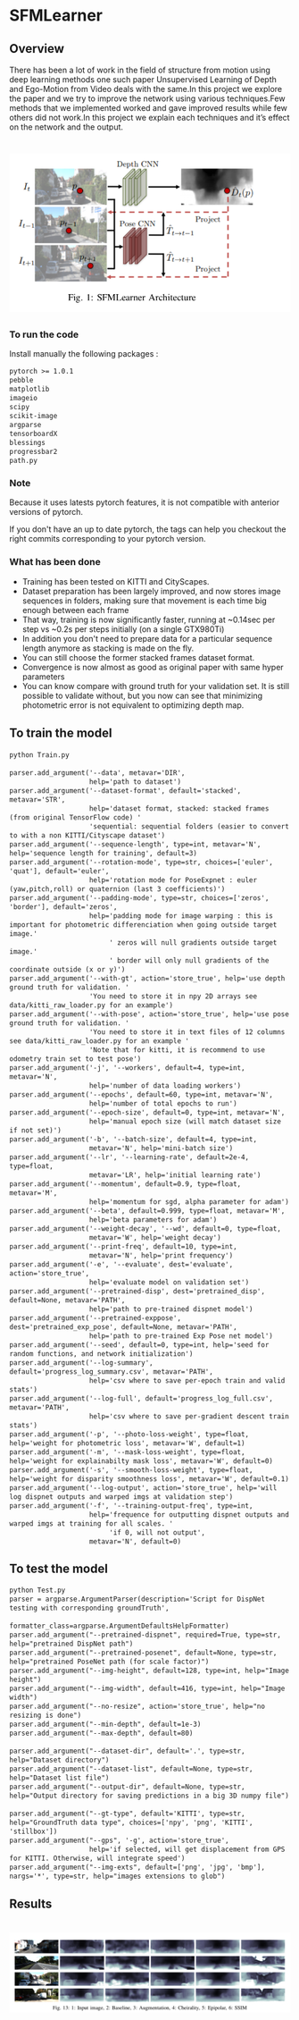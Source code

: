 # SFMLearner 
## Overview 
There has been a lot of work in the field of structure from motion using deep learning methods one such paper Unsupervised Learning of Depth and Ego-Motion from Video deals with the same.In this project we explore the paper and we try to improve the network using various techniques.Few methods that we implemented worked and gave improved results while few others did not work.In this project we explain each techniques and it’s effect on the network and the output.

# ![1](https://github.com/advaitp/SFM-Learner/blob/main/Images/sfmlearnerarch.png)

### To run the code
Install manually the following packages :

```
pytorch >= 1.0.1
pebble
matplotlib
imageio
scipy
scikit-image
argparse
tensorboardX
blessings
progressbar2
path.py
```
### Note
Because it uses latests pytorch features, it is not compatible with anterior versions of pytorch.

If you don't have an up to date pytorch, the tags can help you checkout the right commits corresponding to your pytorch version.

### What has been done

* Training has been tested on KITTI and CityScapes.
* Dataset preparation has been largely improved, and now stores image sequences in folders, making sure that movement is each time big enough between each frame
* That way, training is now significantly faster, running at ~0.14sec per step vs ~0.2s per steps initially (on a single GTX980Ti)
* In addition you don't need to prepare data for a particular sequence length anymore as stacking is made on the fly.
* You can still choose the former stacked frames dataset format.
* Convergence is now almost as good as original paper with same hyper parameters
* You can know compare with ground truth for your validation set. It is still possible to validate without, but you now can see that minimizing photometric error is not equivalent to optimizing depth map.


## To train the model 

```
python Train.py 

parser.add_argument('--data', metavar='DIR',
                    help='path to dataset')
parser.add_argument('--dataset-format', default='stacked', metavar='STR',
                    help='dataset format, stacked: stacked frames (from original TensorFlow code) '
                    'sequential: sequential folders (easier to convert to with a non KITTI/Cityscape dataset')
parser.add_argument('--sequence-length', type=int, metavar='N', help='sequence length for training', default=3)
parser.add_argument('--rotation-mode', type=str, choices=['euler', 'quat'], default='euler',
                    help='rotation mode for PoseExpnet : euler (yaw,pitch,roll) or quaternion (last 3 coefficients)')
parser.add_argument('--padding-mode', type=str, choices=['zeros', 'border'], default='zeros',
                    help='padding mode for image warping : this is important for photometric differenciation when going outside target image.'
                         ' zeros will null gradients outside target image.'
                         ' border will only null gradients of the coordinate outside (x or y)')
parser.add_argument('--with-gt', action='store_true', help='use depth ground truth for validation. '
                    'You need to store it in npy 2D arrays see data/kitti_raw_loader.py for an example')
parser.add_argument('--with-pose', action='store_true', help='use pose ground truth for validation. '
                    'You need to store it in text files of 12 columns see data/kitti_raw_loader.py for an example '
                    'Note that for kitti, it is recommend to use odometry train set to test pose')
parser.add_argument('-j', '--workers', default=4, type=int, metavar='N',
                    help='number of data loading workers')
parser.add_argument('--epochs', default=60, type=int, metavar='N',
                    help='number of total epochs to run')
parser.add_argument('--epoch-size', default=0, type=int, metavar='N',
                    help='manual epoch size (will match dataset size if not set)')
parser.add_argument('-b', '--batch-size', default=4, type=int,
                    metavar='N', help='mini-batch size')
parser.add_argument('--lr', '--learning-rate', default=2e-4, type=float,
                    metavar='LR', help='initial learning rate')
parser.add_argument('--momentum', default=0.9, type=float, metavar='M',
                    help='momentum for sgd, alpha parameter for adam')
parser.add_argument('--beta', default=0.999, type=float, metavar='M',
                    help='beta parameters for adam')
parser.add_argument('--weight-decay', '--wd', default=0, type=float,
                    metavar='W', help='weight decay')
parser.add_argument('--print-freq', default=10, type=int,
                    metavar='N', help='print frequency')
parser.add_argument('-e', '--evaluate', dest='evaluate', action='store_true',
                    help='evaluate model on validation set')
parser.add_argument('--pretrained-disp', dest='pretrained_disp', default=None, metavar='PATH',
                    help='path to pre-trained dispnet model')
parser.add_argument('--pretrained-exppose', dest='pretrained_exp_pose', default=None, metavar='PATH',
                    help='path to pre-trained Exp Pose net model')
parser.add_argument('--seed', default=0, type=int, help='seed for random functions, and network initialization')
parser.add_argument('--log-summary', default='progress_log_summary.csv', metavar='PATH',
                    help='csv where to save per-epoch train and valid stats')
parser.add_argument('--log-full', default='progress_log_full.csv', metavar='PATH',
                    help='csv where to save per-gradient descent train stats')
parser.add_argument('-p', '--photo-loss-weight', type=float, help='weight for photometric loss', metavar='W', default=1)
parser.add_argument('-m', '--mask-loss-weight', type=float, help='weight for explainabilty mask loss', metavar='W', default=0)
parser.add_argument('-s', '--smooth-loss-weight', type=float, help='weight for disparity smoothness loss', metavar='W', default=0.1)
parser.add_argument('--log-output', action='store_true', help='will log dispnet outputs and warped imgs at validation step')
parser.add_argument('-f', '--training-output-freq', type=int,
                    help='frequence for outputting dispnet outputs and warped imgs at training for all scales. '
                         'if 0, will not output',
                    metavar='N', default=0)

```

## To test the model 
```
python Test.py
parser = argparse.ArgumentParser(description='Script for DispNet testing with corresponding groundTruth',
                                 formatter_class=argparse.ArgumentDefaultsHelpFormatter)
parser.add_argument("--pretrained-dispnet", required=True, type=str, help="pretrained DispNet path")
parser.add_argument("--pretrained-posenet", default=None, type=str, help="pretrained PoseNet path (for scale factor)")
parser.add_argument("--img-height", default=128, type=int, help="Image height")
parser.add_argument("--img-width", default=416, type=int, help="Image width")
parser.add_argument("--no-resize", action='store_true', help="no resizing is done")
parser.add_argument("--min-depth", default=1e-3)
parser.add_argument("--max-depth", default=80)

parser.add_argument("--dataset-dir", default='.', type=str, help="Dataset directory")
parser.add_argument("--dataset-list", default=None, type=str, help="Dataset list file")
parser.add_argument("--output-dir", default=None, type=str, help="Output directory for saving predictions in a big 3D numpy file")

parser.add_argument("--gt-type", default='KITTI', type=str, help="GroundTruth data type", choices=['npy', 'png', 'KITTI', 'stillbox'])
parser.add_argument("--gps", '-g', action='store_true',
                    help='if selected, will get displacement from GPS for KITTI. Otherwise, will integrate speed')
parser.add_argument("--img-exts", default=['png', 'jpg', 'bmp'], nargs='*', type=str, help="images extensions to glob")
```
## Results 

# ![2](https://github.com/advaitp/SFM-Learner/blob/main/Images/sfmlearnermodels.png)

